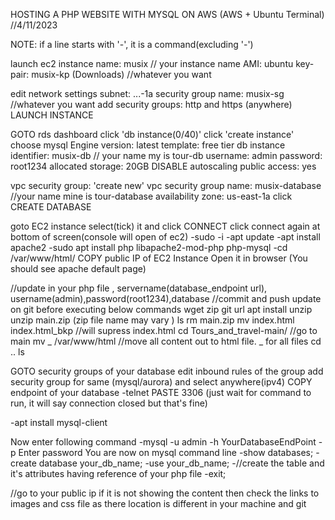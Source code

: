 HOSTING A PHP WEBSITE WITH MYSQL ON AWS (AWS + Ubuntu Terminal)
//4/11/2023

NOTE: if a line starts with '-', it is a command(excluding '-')

launch ec2 instance
name: musix // your instance name
AMI: ubuntu
key-pair: musix-kp (Downloads) //whatever you want

edit network settings
subnet: ...-1a
security group name: musix-sg //whatever you want
add security groups: http and https (anywhere)
LAUNCH INSTANCE

GOTO rds dashboard
click 'db instance(0/40)'
click 'create instance'
choose mysql
Engine version: latest
template: free tier
db instance identifier: musix-db // your name my is tour-db
username: admin
password: root1234
allocated storage: 20GB
DISABLE autoscaling
public access: yes

vpc security group: 'create new'
vpc security group name: musix-database //your name mine is tour-database
availability zone: us-east-1a
click CREATE DATABASE

goto EC2 instance
select(tick) it and click CONNECT
click connect again at bottom of screen(console will open of ec2)
-sudo -i
-apt update
-apt install apache2
-sudo apt install php libapache2-mod-php php-mysql
-cd /var/www/html/
COPY public IP of EC2 Instance
Open it in browser (You should see apache default page)

//update in your php file , servername(database_endpoint url), username(admin),password(root1234),database
//commit and push update on git before executing below commands
wget zip git url
apt install unzip
unzip main.zip (zip file name may vary )
ls
rm main.zip
mv index.html index.html_bkp //will supress index.html
cd Tours_and_travel-main/ //go to main
mv _ /var/www/html //move all content out to html file. _ for all files
cd ..
ls

GOTO security groups of your database
edit inbound rules of the group
add security group for same (mysql/aurora) and select anywhere(ipv4)
COPY endpoint of your database
-telnet PASTE 3306
(just wait for command to run, it will say connection closed but that's fine)

-apt install mysql-client

Now enter following command
-mysql -u admin -h YourDatabaseEndPoint -p
Enter password
You are now on mysql command line
-show databases;
-create database your_db_name;
-use your_db_name;
-//create the table and it's attributes having reference of your php file
-exit;

//go to your public ip if it is not showing the content then check the links to images and css file as there location is different in your machine and git
